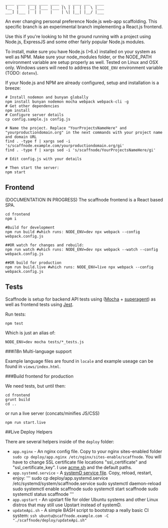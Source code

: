    ____ ____ ____ ____ ____ _  _ ____ ___  ____
    [__  |    |__| |___ |___ |\ | |  | |  \ |___
    ___] |___ |  | |    |    | \| |__| |__/ |___

An ever changing personal preference Node.js web-app scaffolding. This specific branch is an experimental branch implementing a React.js frontend.

Use this if you're looking to hit the ground running with a project using Node.js, ExpressJS and some other fairly popular Node.js modules.

To install, make sure you have Node.js (>6.x) installed on your system as well as NPM. Make sure your node_modules folder, or the NODE_PATH environment variable are setup properly as well. Tested on Linux and OSX only. Windows users will need to address the `NODE_ENV` environment variable (TODO: `dotenv`).

If your Node.js and NPM are already configured, setup and installation is a breeze:

    # Install nodemon and bunyan globally
    npm install bunyan nodemon mocha webpack webpack-cli -g
    # Get other dependencies
    npm install
    # Configure server details
    cp config.sample.js config.js

    # Name the project. Replace "YourProjectsNameHere" and "yourproductiondomain.org" in the next commands with your project name and domain URL
    find . -type f | xargs sed -i 's/scaffnode.example.com/yourproductiondomain.org/gi'
    find . -type f | xargs sed -i 's/scaffnode/YourProjectsNameHere/gi'

    # Edit config.js with your details

    # Then start the server:
    npm start

## Frontend

(DOCUMENTATION IN PROGRESS) The scaffnode frontend is a React based SPA.

    cd frontend
    npm i
    
    #Build for development
    npm run build #which runs: NODE_ENV=dev npx webpack --config webpack.config.js
    
    ##OR watch for changes and rebuild:
    npm run watch #which runs: NODE_ENV=dev npx webpack --watch --config webpack.config.js

    ##OR build for production
    npm run build.live #which runs: NODE_ENV=live npx webpack --config webpack.config.js
    

## Tests

Scaffnode is setup for backend API tests using ([Mocha](http://mochajs.org/) + [superagent](http://visionmedia.github.io/superagent/)) as well as frontend tests using [Jest](https://facebook.github.io/jest/).

Run tests:

    npm test

Which is just an alias of:

    NODE_ENV=dev mocha tests/*_tests.js

###i18n Multi-language support

Example language files are found in `locale` and example useage can be found in `views/index.html`.

###Build frontend for production

We need tests, but until then:

    cd frontend
    grunt build
    cd ..

or run a live server (concats/minifies JS/CSS)

    npm run start.live

##Live Deploy Helpers

There are several helpers inside of the `deploy` folder:

 - `app.nginx` - An nginx config file. Copy to your nginx sites-enabled folder `sudo cp deploy/app.nginx /etc/nginx/sites-enable/scaffnode`. You will have to change SSL certificate file locations "ssl_certificate" and "ssl_certificate_key". I use [acme.sh](https://acme.sh) and the default paths.
 - `app.systemd.service` - A [systemD service file](https://www.devdungeon.com/content/creating-systemd-service-files). Copy, reload, restart, enjoy:
    '''
    sudo cp deploy/app.systemd.service /etc/systemd/system/scaffnode.service
    sudo systemctl daemon-reload
    sudo systemctl enable scaffnode
    sudo systemctl start scaffnode
    sudo systemctl status scaffnode
    '''
- `app.upstart` - An upstart file for older Ubuntu systems and other Linux distros that may still use Upstart instead of systemD.
- `updateApi.sh` - A simple BASH script to bootstrap a really basic CI system: `ssh ubuntu@scaffnode.example.com -C "./scaffnode/deploy/updateApi.sh"`
